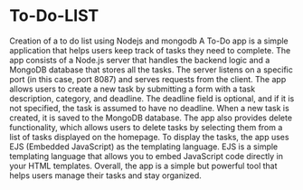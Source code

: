# To-Do-LIST
Creation of a to do list using Nodejs and mongodb
A To-Do app is a simple application that helps users keep track of tasks they need to complete.
The app consists of a Node.js server that handles the backend logic and a MongoDB database that stores all the tasks. The server listens on a specific port (in this case, port 8087) and serves requests from the client.
The app allows users to create a new task by submitting a form with a task description, category, and deadline. The deadline field is optional, and if it is not specified, the task is assumed to have no deadline.
When a new task is created, it is saved to the MongoDB database. The app also provides delete functionality, which allows users to delete tasks by selecting them from a list of tasks displayed on the homepage.
To display the tasks, the app uses EJS (Embedded JavaScript) as the templating language. EJS is a simple templating language that allows you to embed JavaScript code directly in your HTML templates.
Overall, the app is a simple but powerful tool that helps users manage their tasks and stay organized.
